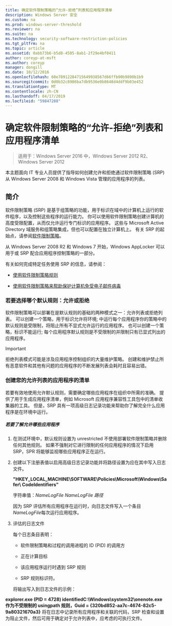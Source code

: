 ```yaml
---
title: 确定软件限制策略的“允许-拒绝”列表和应用程序清单
description: Windows Server 安全
ms.custom: na
ms.prod: windows-server-threshold
ms.reviewer: na
ms.suite: na
ms.technology: security-software-restriction-policies
ms.tgt_pltfrm: na
ms.topic: article
ms.assetid: 0abb73b6-b5d8-4505-8ab1-2f29e4bf0411
author: coreyp-at-msft
ms.author: coreyp
manager: dongill
ms.date: 10/12/2016
ms.openlocfilehash: 60e78912284715649938567d66ffb90b9890b1b9
ms.sourcegitcommit: 0d0b32c8986ba7db9536e0b8648d4ddf9b03e452
ms.translationtype: MT
ms.contentlocale: zh-CN
ms.lasthandoff: 04/17/2019
ms.locfileid: "59847288"
---
```

# <a name="determine-allow-deny-list-and-application-inventory-for-software-restriction-policies"></a>确定软件限制策略的“允许-拒绝”列表和应用程序清单

>适用于：Windows Server 2016 中，Windows Server 2012 R2、 Windows Server 2012

本主题面向 IT 专业人员提供了指导如何创建允许和拒绝通过软件限制策略 (SRP) 从 Windows Server 2008 和 Windows Vista 管理的应用程序的列表。

## <a name="introduction"></a>简介
软件限制策略 (SRP) 是基于组策略的功能，用于标识在域中的计算机上运行的软件程序，以及控制这些程序的运行能力。 你可以使用软件限制策略创建计算机的高度受限配置，从而仅允许运行专门标识的应用程序。 这些与 Microsoft Active Directory 域服务和组策略集成，但也可以配置在独立计算机上。 有关 SRP 的起始点，请参阅[软件限制策略](software-restriction-policies.md)。

从 Windows Server 2008 R2 和 Windows 7 开始，Windows AppLocker 可以用于或 SRP 配合应用程序控制策略的一部分。

有关如何完成特定任务使用 SRP 的信息，请参阅：

-   [使用软件限制策略规则](work-with-software-restriction-policies-rules.md)

-   [使用软件限制策略来帮助保护计算机免受电子邮件病毒](use-software-restriction-policies-to-help-protect-your-computer-against-an-email-virus.md)

### <a name="what-default-rule-to-choose-allow-or-deny"></a>若要选择哪个默认规则：允许或拒绝
软件限制策略可以部署在是默认规则的基础的两种模式之一：允许列表或拒绝列表。 可以创建一个策略，用于标识允许将环境; 中运行每个应用程序你的策略中的默认规则是受限制，将阻止所有不显式允许运行的应用程序。 也可以创建一个策略，标识不能运行; 每个应用程序默认规则是不受限制的并限制只有已显式列出的应用程序。

> [!IMPORTANT]
> 拒绝列表模式可能是涉及应用程序控制组织的大量维护策略。 创建和维护禁止所有恶意软件和其他有问题的应用程序的不断发展列表会耗时且容易出错。

### <a name="create-an-inventory-of-your-applications-for-the-allow-list"></a>创建您的允许列表的应用程序的清单
若要有效地使用允许默认规则，需要确定哪些应用程序在组织中所需的准确。 提供了用于生成应用程序清单，例如 Microsoft 应用程序兼容性工具包中的清单收集器的工具。 但是，SRP 具有一项高级日志记录功能来帮助你了解完全什么应用程序是在环境中运行。

##### <a name="to-discover-which-applications-to-allow"></a>若要了解允许哪些应用程序

1.  在测试环境中，默认规则设置为 unrestricted 不使用部署软件限制策略并删除任何其他规则。 如果不强制对它进行限制的任何应用程序的情况下启用 SRP，SPR 将能够监视哪些应用程序正在运行。

2.  创建以下注册表值以启用高级日志记录功能并将路径设置为应在其中写入日志文件。

    **"HKEY_LOCAL_MACHINE\SOFTWARE\Policies\Microsoft\Windows\Safer\ CodeIdentifiers"**

    字符串值：*NameLogFile NameLogFile 路径*

    因为 SRP 评估所有应用程序在运行时，向日志文件写入一个条目*NameLogFile*每次运行应用程序。

3.  评估的日志文件

    每个日志条目表明：

    -   软件限制策略和过程的调用进程的 ID (PID) 的调用方

    -   正在计算目标

    -   该应用程序运行时遇到 SRP 规则

    -   SRP 规则标识符。

    将输出写入到日志文件的示例：

**explorer.exe (PID = 4728) identifiedC:\Windows\system32\onenote.exe 作为不受限制的 usingpath 规则，Guid = {320bd852-aa7c-4674-82c5-9a80321670a3}** 将在日志中记录所有应用程序和关联的代码，SRP 检查和设置为阻止文件，然后可用于确定对于允许列表中，应考虑的可执行文件。


